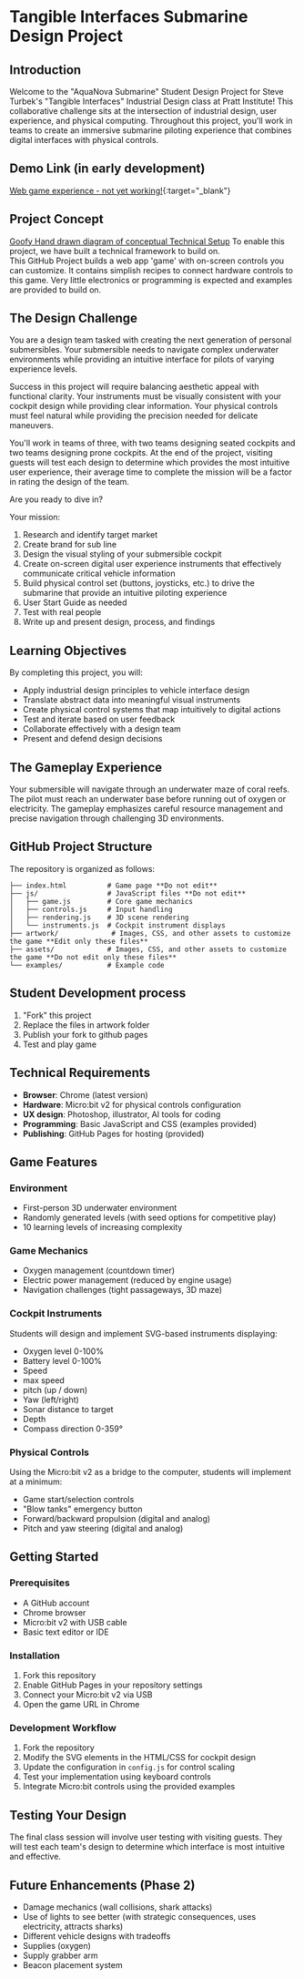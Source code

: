 # Tangible Interfaces Submarine Design Project

## Introduction

Welcome to the "AquaNova Submarine" Student Design Project for Steve Turbek's "Tangible Interfaces" Industrial Design class at Pratt Institute! This collaborative challenge sits at the intersection of industrial design, user experience, and physical computing. Throughout this project, you'll work in teams to create an immersive submarine piloting experience that combines digital interfaces with physical controls.

## Demo Link (in early development)

[Web game experience - not yet working!](https://steveturbek.github.io/Tangible-Interfaces-Submarine-Design-Project){:target="\_blank"}

## Project Concept

[Goofy Hand drawn diagram of conceptual Technical Setup](assets/conceptual-diagram-of-tech.png)
To enable this project, we have built a technical framework to build on.  
This GitHub Project builds a web app 'game' with on-screen controls you can customize. It contains simplish recipes to connect hardware controls to this game. Very little electronics or programming is expected and examples are provided to build on.

## The Design Challenge

You are a design team tasked with creating the next generation of personal submersibles. Your submersible needs to navigate complex underwater environments while providing an intuitive interface for pilots of varying experience levels.

Success in this project will require balancing aesthetic appeal with functional clarity. Your instruments must be visually consistent with your cockpit design while providing clear information. Your physical controls must feel natural while providing the precision needed for delicate maneuvers.

You'll work in teams of three, with two teams designing seated cockpits and two teams designing prone cockpits. At the end of the project, visiting guests will test each design to determine which provides the most intuitive user experience, their average time to complete the mission will be a factor in rating the design of the team.

Are you ready to dive in?

Your mission:

1. Research and identify target market
1. Create brand for sub line
1. Design the visual styling of your submersible cockpit
1. Create on-screen digital user experience instruments that effectively communicate critical vehicle information
1. Build physical control set (buttons, joysticks, etc.) to drive the submarine that provide an intuitive piloting experience
1. User Start Guide as needed
1. Test with real people
1. Write up and present design, process, and findings

## Learning Objectives

By completing this project, you will:

- Apply industrial design principles to vehicle interface design
- Translate abstract data into meaningful visual instruments
- Create physical control systems that map intuitively to digital actions
- Test and iterate based on user feedback
- Collaborate effectively with a design team
- Present and defend design decisions

## The Gameplay Experience

Your submersible will navigate through an underwater maze of coral reefs. The pilot must reach an underwater base before running out of oxygen or electricity. The gameplay emphasizes careful resource management and precise navigation through challenging 3D environments.

## GitHub Project Structure

The repository is organized as follows:

```
├── index.html          # Game page **Do not edit**
├── js/                 # JavaScript files **Do not edit**
│   ├── game.js         # Core game mechanics
│   ├── controls.js     # Input handling
│   ├── rendering.js    # 3D scene rendering
│   └── instruments.js  # Cockpit instrument displays
├── artwork/             # Images, CSS, and other assets to customize the game **Edit only these files**
├── assets/             # Images, CSS, and other assets to customize the game **Do not edit only these files**
└── examples/           # Example code
```

## Student Development process

1. "Fork" this project
2. Replace the files in artwork folder
3. Publish your fork to github pages
4. Test and play game

## Technical Requirements

- **Browser**: Chrome (latest version)
- **Hardware**: Micro:bit v2 for physical controls configuration
- **UX design**: Photoshop, illustrator, AI tools for coding
- **Programming**: Basic JavaScript and CSS (examples provided)
- **Publishing**: GitHub Pages for hosting (provided)

## Game Features

### Environment

- First-person 3D underwater environment
- Randomly generated levels (with seed options for competitive play)
- 10 learning levels of increasing complexity

### Game Mechanics

- Oxygen management (countdown timer)
- Electric power management (reduced by engine usage)
- Navigation challenges (tight passageways, 3D maze)

### Cockpit Instruments

Students will design and implement SVG-based instruments displaying:

- Oxygen level 0-100%
- Battery level 0-100%
- Speed
- max speed
- pitch (up / down)
- Yaw (left/right)
- Sonar distance to target
- Depth
- Compass direction 0-359°

### Physical Controls

Using the Micro:bit v2 as a bridge to the computer, students will implement at a minimum:

- Game start/selection controls
- "Blow tanks" emergency button
- Forward/backward propulsion (digital and analog)
- Pitch and yaw steering (digital and analog)

## Getting Started

### Prerequisites

- A GitHub account
- Chrome browser
- Micro:bit v2 with USB cable
- Basic text editor or IDE

### Installation

1. Fork this repository
2. Enable GitHub Pages in your repository settings
3. Connect your Micro:bit v2 via USB
4. Open the game URL in Chrome

### Development Workflow

1. Fork the repository
2. Modify the SVG elements in the HTML/CSS for cockpit design
3. Update the configuration in `config.js` for control scaling
4. Test your implementation using keyboard controls
5. Integrate Micro:bit controls using the provided examples

## Testing Your Design

The final class session will involve user testing with visiting guests. They will test each team's design to determine which interface is most intuitive and effective.

## Future Enhancements (Phase 2)

- Damage mechanics (wall collisions, shark attacks)
- Use of lights to see better (with strategic consequences, uses electricity, attracts sharks)
- Different vehicle designs with tradeoffs
- Supplies (oxygen)
- Supply grabber arm
- Beacon placement system
